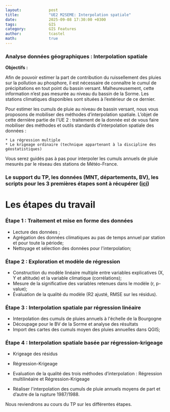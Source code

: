 ```yaml
---
layout:            post
title:             "UE2 M2SEME: Interpolation spatiale"
date:              2025-09-08 17:30:00 +0300
tags:              GIS
category:          GIS Features
author:            tcastel
math:              true
---
```



### Analyse données géographiques : Interpolation spatiale

**Objectifs :**

Afin de pouvoir estimer la part de contribution du ruissellement des pluies sur la pollution au phosphore, il est nécessaire de connaître le cumul de précipitations en tout point du bassin versant. Malheureusement, cette information n’est pas mesurée au niveau du bassin de la Sorme. Les stations climatiques disponibles sont situées à l’extérieur de ce dernier.

Pour estimer les cumuls de pluie au niveau de bassin versant, nous vous proposons de mobiliser des méthodes d’interpolation spatiale.
L’objet de cette dernière partie de l'UE 2 : traitement de la donnée est de vous faire mobiliser des méthodes et outils standards d’interpolation spatiale des données :

    * La régression multiple
    * Le krigeage ordinaire (technique appartenant à la discipline des géostatistiques)

Vous serez guidés pas à pas pour interpoler les cumuls annuels de pluie mesurés par le réseau des stations de Météo-France. 

  
### Le support du TP, les données (MNT, départements, BV), les scripts pour les 3 premières étapes sont à récupérer ([ici](https://filesender.renater.fr/?s=download&token=f58155b0-666d-4dfd-a363-eb5bfb55d01e))


# Les étapes du travail

### Étape 1 : Traitement et mise en forme des données

* Lecture des données ;
* Agrégation des données climatiques au pas de temps annuel par station et pour toute la période;
* Nettoyage et sélection des données pour l'interpolation;

### Étape 2 : Exploration et modèle de régression 

* Construction du modèle linéaire multiple entre variables explicatives (X, Y et altitude) et la variable climatique (corrélations);
* Mesure de la significative des variables retenues dans le modèle (r, p-value);
* Évaluation de la qualité du modèle (R2 ajusté, RMSE sur les résidus).

### Étape 3 : Interpolation spatiale par régression linéaire
* Interpolation des cumuls de pluies annuels à l'échelle de la Bourgogne
* Découpage pour le BV de la Sorme et analyse des résultats
* Import des cartes des cumuls moyen des pluies annuelles dans QGIS;

### Étape 4 : Interpolation spatiale basée par régression-krigeage

* Krigeage des résidus
* Régression-Krigeage
* Evaluation de la qualité des trois méthodes d’interpolation : Régression multilinéaire et Régression-Krigeage

* Réaliser l'interpolation des cumuls de pluie annuels moyens de part et d’autre de la rupture 1987/1988.

Nous reviendrons au cours du TP sur les différentes étapes.

